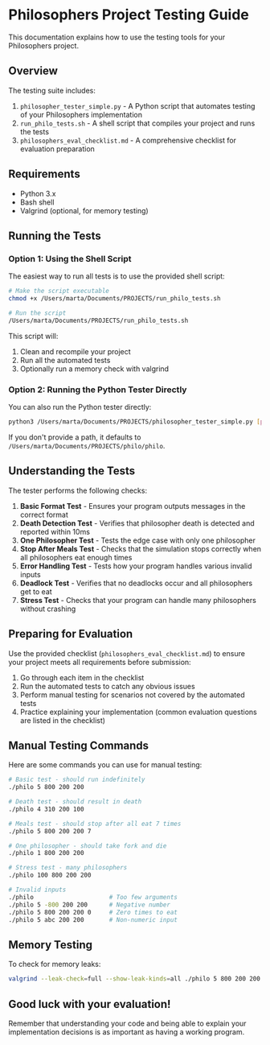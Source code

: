 # Philosophers Project Testing Guide

This documentation explains how to use the testing tools for your Philosophers project.

## Overview

The testing suite includes:

1. `philosopher_tester_simple.py` - A Python script that automates testing of your Philosophers implementation
2. `run_philo_tests.sh` - A shell script that compiles your project and runs the tests
3. `philosophers_eval_checklist.md` - A comprehensive checklist for evaluation preparation

## Requirements

- Python 3.x
- Bash shell
- Valgrind (optional, for memory testing)

## Running the Tests

### Option 1: Using the Shell Script

The easiest way to run all tests is to use the provided shell script:

```bash
# Make the script executable
chmod +x /Users/marta/Documents/PROJECTS/run_philo_tests.sh

# Run the script
/Users/marta/Documents/PROJECTS/run_philo_tests.sh
```

This script will:
1. Clean and recompile your project
2. Run all the automated tests
3. Optionally run a memory check with valgrind

### Option 2: Running the Python Tester Directly

You can also run the Python tester directly:

```bash
python3 /Users/marta/Documents/PROJECTS/philosopher_tester_simple.py [path_to_philo_executable]
```

If you don't provide a path, it defaults to `/Users/marta/Documents/PROJECTS/philo/philo`.

## Understanding the Tests

The tester performs the following checks:

1. **Basic Format Test** - Ensures your program outputs messages in the correct format
2. **Death Detection Test** - Verifies that philosopher death is detected and reported within 10ms
3. **One Philosopher Test** - Tests the edge case with only one philosopher
4. **Stop After Meals Test** - Checks that the simulation stops correctly when all philosophers eat enough times
5. **Error Handling Test** - Tests how your program handles various invalid inputs
6. **Deadlock Test** - Verifies that no deadlocks occur and all philosophers get to eat
7. **Stress Test** - Checks that your program can handle many philosophers without crashing

## Preparing for Evaluation

Use the provided checklist (`philosophers_eval_checklist.md`) to ensure your project meets all requirements before submission:

1. Go through each item in the checklist
2. Run the automated tests to catch any obvious issues
3. Perform manual testing for scenarios not covered by the automated tests
4. Practice explaining your implementation (common evaluation questions are listed in the checklist)

## Manual Testing Commands

Here are some commands you can use for manual testing:

```bash
# Basic test - should run indefinitely
./philo 5 800 200 200

# Death test - should result in death
./philo 4 310 200 100

# Meals test - should stop after all eat 7 times
./philo 5 800 200 200 7

# One philosopher - should take fork and die
./philo 1 800 200 200

# Stress test - many philosophers
./philo 100 800 200 200

# Invalid inputs
./philo                     # Too few arguments
./philo 5 -800 200 200      # Negative number
./philo 5 800 200 200 0     # Zero times to eat
./philo 5 abc 200 200       # Non-numeric input
```

## Memory Testing

To check for memory leaks:

```bash
valgrind --leak-check=full --show-leak-kinds=all ./philo 5 800 200 200
```

## Good luck with your evaluation!

Remember that understanding your code and being able to explain your implementation decisions is as important as having a working program.
